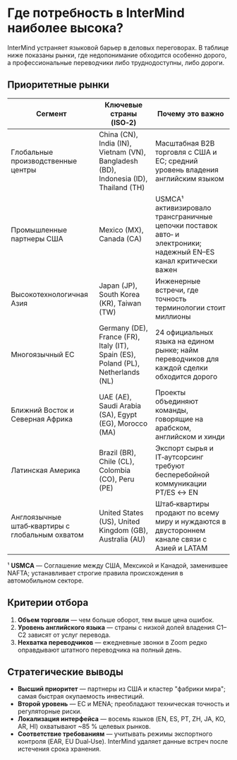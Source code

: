 # Где потребность в InterMind наиболее высока?

InterMind устраняет языковой барьер в деловых переговорах.
В таблице ниже показаны рынки, где недопонимание обходится особенно дорого, а профессиональные переводчики либо труднодоступны, либо дороги.

## Приоритетные рынки

| Сегмент                                    | Ключевые страны (ISO‑2)                                                             | Почему это важно                                                                                                    |
| ------------------------------------------ | ----------------------------------------------------------------------------------- | ------------------------------------------------------------------------------------------------------------------ |
| Глобальные производственные центры         | China (CN), India (IN), Vietnam (VN), Bangladesh (BD), Indonesia (ID), Thailand (TH) | Масштабная B2B торговля с США и ЕС; средний уровень владения английским языком                                      |
| Промышленные партнеры США                  | Mexico (MX), Canada (CA)                                                            | USMCA¹ активизировало трансграничные цепочки поставок авто‑ и электроники; надежный EN–ES канал критически важен   |
| Высокотехнологичная Азия                   | Japan (JP), South Korea (KR), Taiwan (TW)                                           | Инженерные встречи, где точность терминологии стоит миллионы                                                        |
| Многоязычный ЕС                            | Germany (DE), France (FR), Italy (IT), Spain (ES), Poland (PL), Netherlands (NL)    | 24 официальных языка на едином рынке; найм переводчиков для каждой сделки обходится дорого                         |
| Ближний Восток и Северная Африка           | UAE (AE), Saudi Arabia (SA), Egypt (EG), Morocco (MA)                               | Проекты объединяют команды, говорящие на арабском, английском и хинди                                               |
| Латинская Америка                          | Brazil (BR), Chile (CL), Colombia (CO), Peru (PE)                                   | Экспорт сырья и IT‑аутсорсинг требуют бесперебойной коммуникации PT/ES ↔ EN                                       |
| Англоязычные штаб‑квартиры с глобальным охватом | United States (US), United Kingdom (GB), Australia (AU)                            | Штаб‑квартиры продают по всему миру и нуждаются в двустороннем канале связи с Азией и LATAM                         |

¹ **USMCA** — Соглашение между США, Мексикой и Канадой, заменившее NAFTA; устанавливает строгие правила происхождения в автомобильном секторе.

## Критерии отбора

1. **Объем торговли** — чем больше оборот, тем выше цена ошибок.
2. **Уровень английского языка** — страны с низкой долей владения C1–C2 зависят от услуг перевода.
3. **Нехватка переводчиков** — ежедневные звонки в Zoom редко оправдывают штатного переводчика на полный день.

## Стратегические выводы

- **Высший приоритет** — партнеры из США и кластер "фабрики мира"; самая быстрая окупаемость инвестиций.
- **Второй уровень** — ЕС и MENA; преобладают техническая точность и регуляторные риски.
- **Локализация интерфейса** — восемь языков (EN, ES, PT, ZH, JA, KO, AR, HI) охватывают \~85 % целевых рынков.
- **Соответствие требованиям** — учитывать режимы экспортного контроля (EAR, EU Dual‑Use). InterMind удаляет данные встреч после истечения срока хранения.